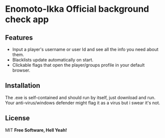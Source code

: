 # Enomoto-Ikka Official background check app
## Features

- Input a player's username or user Id and see all the info you need about them.
- Blacklists update automatically on start.
- Clickable flags that open the player/groups profile in your default browser.

## Installation

The .exe is self-contained and should run by itself, just download and run.
Your anti-virus/windows defender might flag it as a virus but i swear it's not.

## License

MIT
**Free Software, Hell Yeah!**

